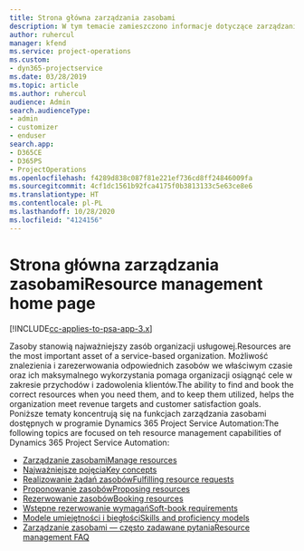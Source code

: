 ```yaml
---
title: Strona główna zarządzania zasobami
description: W tym temacie zamieszczono informacje dotyczące zarządzania zasobami.
author: ruhercul
manager: kfend
ms.service: project-operations
ms.custom:
- dyn365-projectservice
ms.date: 03/28/2019
ms.topic: article
ms.author: ruhercul
audience: Admin
search.audienceType:
- admin
- customizer
- enduser
search.app:
- D365CE
- D365PS
- ProjectOperations
ms.openlocfilehash: f4289d838c087f81e221ef736cd8ff24846009fa
ms.sourcegitcommit: 4cf1dc1561b92fca4175f0b3813133c5e63ce8e6
ms.translationtype: HT
ms.contentlocale: pl-PL
ms.lasthandoff: 10/28/2020
ms.locfileid: "4124156"
---
```

# <a name="resource-management-home-page"></a><span data-ttu-id="35106-103">Strona główna zarządzania zasobami</span><span class="sxs-lookup"><span data-stu-id="35106-103">Resource management home page</span></span>

[!INCLUDE[cc-applies-to-psa-app-3.x](../includes/cc-applies-to-psa-app-3x.md)]

<span data-ttu-id="35106-104">Zasoby stanowią najważniejszy zasób organizacji usługowej.</span><span class="sxs-lookup"><span data-stu-id="35106-104">Resources are the most important asset of a service-based organization.</span></span> <span data-ttu-id="35106-105">Możliwość znalezienia i zarezerwowania odpowiednich zasobów we właściwym czasie oraz ich maksymalnego wykorzystania pomaga organizacji osiągnąć cele w zakresie przychodów i zadowolenia klientów.</span><span class="sxs-lookup"><span data-stu-id="35106-105">The ability to find and book the correct resources when you need them, and to keep them utilized, helps the organization meet revenue targets and customer satisfaction goals.</span></span> <span data-ttu-id="35106-106">Poniższe tematy koncentrują się na funkcjach zarządzania zasobami dostępnych w programie Dynamics 365 Project Service Automation:</span><span class="sxs-lookup"><span data-stu-id="35106-106">The following topics are focused on teh resource management capabilities of Dynamics 365 Project Service Automation:</span></span>

- [<span data-ttu-id="35106-107">Zarządzanie zasobami</span><span class="sxs-lookup"><span data-stu-id="35106-107">Manage resources</span></span>](manage-resources.md)
- [<span data-ttu-id="35106-108">Najważniejsze pojęcia</span><span class="sxs-lookup"><span data-stu-id="35106-108">Key concepts</span></span>](reports-key-concepts.md)
- [<span data-ttu-id="35106-109">Realizowanie żądań zasobów</span><span class="sxs-lookup"><span data-stu-id="35106-109">Fulfilling resource requests</span></span>](resource-management-fulfill-requests.md)
- [<span data-ttu-id="35106-110">Proponowanie zasobów</span><span class="sxs-lookup"><span data-stu-id="35106-110">Proposing resources</span></span>](resource-management-propose-resources.md)
- [<span data-ttu-id="35106-111">Rezerwowanie zasobów</span><span class="sxs-lookup"><span data-stu-id="35106-111">Booking resources</span></span>](resource-management-book-resources-scheduleboard.md)
- [<span data-ttu-id="35106-112">Wstępne rezerwowanie wymagań</span><span class="sxs-lookup"><span data-stu-id="35106-112">Soft-book requirements</span></span>](resource-management-softbook-requirements.md)
- [<span data-ttu-id="35106-113">Modele umiejętności i biegłości</span><span class="sxs-lookup"><span data-stu-id="35106-113">Skills and proficiency models</span></span>](resource-management-skills-proficiency.md)
- [<span data-ttu-id="35106-114">Zarządzanie zasobami — często zadawane pytania</span><span class="sxs-lookup"><span data-stu-id="35106-114">Resource management FAQ</span></span>](resource-management-faq.md)
